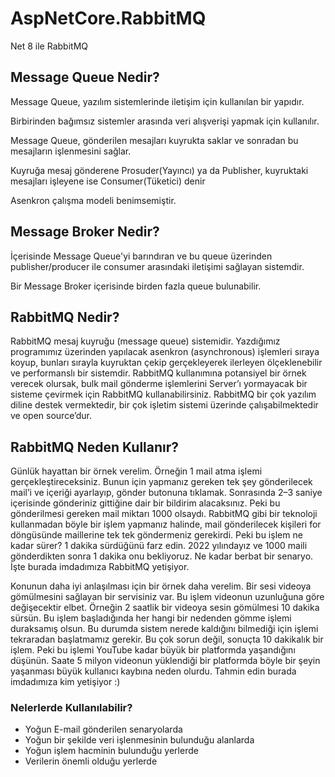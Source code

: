 # AspNetCore.RabbitMQ
Net 8 ile RabbitMQ

<h2>Message Queue Nedir?</h2>

<p>Message Queue, yazılım sistemlerinde iletişim için kullanılan bir yapıdır.</p>
<p>Birbirinden bağımsız sistemler arasında veri alışverişi yapmak için kullanılır.</p>
<p>Message Queue, gönderilen mesajları kuyrukta saklar ve sonradan bu mesajların işlenmesini sağlar.</p>
<p>Kuyruğa mesaj gönderene Prosuder(Yayıncı) ya da Publisher, kuyruktaki mesajları işleyene ise Consumer(Tüketici) denir</p>
<p>Asenkron çalışma modeli benimsemiştir.</p>

<h2>Message Broker Nedir?</h2>

<p>İçerisinde Message Queue'yi barındıran ve bu queue üzerinden publisher/producer ile consumer arasındaki iletişimi sağlayan sistemdir.</p>
<p>Bir Message Broker içerisinde birden fazla queue bulunabilir.</p>

<h2>RabbitMQ Nedir?</h2>

<p>RabbitMQ mesaj kuyruğu (message queue) sistemidir. Yazdığımız programımız üzerinden yapılacak asenkron (asynchronous) işlemleri sıraya koyup, bunları sırayla kuyruktan çekip gerçekleyerek ilerleyen ölçeklenebilir ve performanslı bir sistemdir. RabbitMQ kullanımına potansiyel bir örnek verecek olursak, bulk mail gönderme işlemlerini Server’ı yormayacak bir sisteme çevirmek için RabbitMQ kullanabilirsiniz. RabbitMQ bir çok yazılım diline destek vermektedir, bir çok işletim sistemi üzerinde çalışabilmektedir ve open source’dur.</p>

<h2>RabbitMQ Neden Kullanır?</h2>

<p>Günlük hayattan bir örnek verelim. Örneğin 1 mail atma işlemi gerçekleştireceksiniz. Bunun için yapmanız gereken tek şey gönderilecek mail’i ve içeriği ayarlayıp, gönder butonuna tıklamak. Sonrasında 2–3 saniye içerisinde gönderiniz gittiğine dair bir bildirim alacaksınız. Peki bu gönderilmesi gereken mail miktarı 1000 olsaydı. RabbitMQ gibi bir teknoloji kullanmadan böyle bir işlem yapmanız halinde, mail gönderilecek kişileri for döngüsünde maillerine tek tek göndermeniz gerekirdi. Peki bu işlem ne kadar sürer? 1 dakika sürdüğünü farz edin. 2022 yılındayız ve 1000 maili gönderdikten sonra 1 dakika onu bekliyoruz. Ne kadar berbat bir senaryo. İşte burada imdadımıza RabbitMQ yetişiyor.</p>
<p>Konunun daha iyi anlaşılması için bir örnek daha verelim. Bir sesi videoya gömülmesini sağlayan bir servisiniz var. Bu işlem videonun uzunluğuna göre değişecektir elbet. Örneğin 2 saatlik bir videoya sesin gömülmesi 10 dakika sürsün. Bu işlem başladığında her hangi bir nedenden gömme işlemi duraksamış olsun. Bu durumda sistem nerede kaldığını bilmediği için işlemi tekraradan başlatmamız gerekir. Bu çok sorun değil, sonuçta 10 dakikalık bir işlem. Peki bu işlemi YouTube kadar büyük bir platformda yaşandığını düşünün. Saate 5 milyon videonun yüklendiği bir platformda böyle bir şeyin yaşanması büyük kullanıcı kaybına neden olurdu. Tahmin edin burada imdadımıza kim yetişiyor :)</p>

<h3>Nelerlerde Kullanılabilir?</h3>
<ul>
<li>Yoğun E-mail gönderilen senaryolarda</li>
<li>Yoğun bir şekilde veri işlenmesinin bulunduğu alanlarda</li>
<li>Yoğun işlem hacminin bulunduğu yerlerde</li>
<li>Verilerin önemli olduğu yerlerde</li>
</ul>
